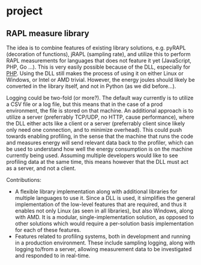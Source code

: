 # project

## RAPL measure library

The idea is to combine features of existing library solutions, e.g. pyRAPL (decoration of functions), jRAPL (sampling rate), and utilize this to perform RAPL measurements for languages that does not feature it yet (JavaScript, PHP, Go ...). This is very easily possible because of the DLL, especially for [PHP](https://stackoverflow.com/a/41856309). Using the DLL still makes the process of using it on either Linux or Windows, or Intel or AMD trivial. However, the energy joules should likely be converted in the library itself, and not in Python (as we did before...).

Logging could be two-fold (or more?). The default way currently is to utilize a CSV file or a log file, but this means that in the case of a prod environment, the file is stored on that machine. An additional approach is to utilize a server (preferrably TCP/UDP, no HTTP, cause performance), where the DLL either acts like a client or a server (preferrably client since likely only need one connection, and to minimize overhead). This could push towards enabling profiling, in the sense that the machine that runs the code and measures energy will send relevant data back to the profiler, which can be used to understand how well the energy consumption is on the machine currently being used. Assuming multiple developers would like to see profiling data at the same time, this means however that the DLL must act as a server, and not a client.

Contributions:
- A flexible library implementation along with additional libraries for multiple languages to use it. Since a DLL is used, it simplifies the general implementation of the low-level features that are required, and thus it enables not only Linux (as seen in all libraries), but also Windows, along with AMD. It is a modular, single-implementation solution, as opposed to other solutions which would require a per-solution basis implementation for each of these features.
- Features related to profiling systems, both in development and running in a production environment. These include sampling logging, along with logging to/from a server, allowing measurement data to be investigated and responded to in real-time.
